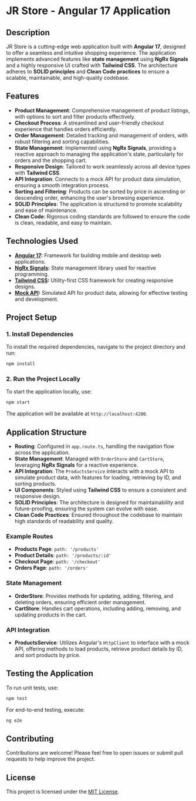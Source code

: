 # JR Store - Angular 17 Application

## Description

JR Store is a cutting-edge web application built with **Angular 17**, designed to offer a seamless and intuitive shopping experience. The application implements advanced features like **state management** using **NgRx Signals** and a highly responsive UI crafted with **Tailwind CSS**. The architecture adheres to **SOLID principles** and **Clean Code practices** to ensure a scalable, maintainable, and high-quality codebase.

## Features

- **Product Management**: Comprehensive management of product listings, with options to sort and filter products effectively.
- **Checkout Process**: A streamlined and user-friendly checkout experience that handles orders efficiently.
- **Order Management**: Detailed tracking and management of orders, with robust filtering and sorting capabilities.
- **State Management**: Implemented using **NgRx Signals**, providing a reactive approach to managing the application's state, particularly for orders and the shopping cart.
- **Responsive Design**: Tailored to work seamlessly across all device types with **Tailwind CSS**.
- **API Integration**: Connects to a mock API for product data simulation, ensuring a smooth integration process.
- **Sorting and Filtering**: Products can be sorted by price in ascending or descending order, enhancing the user's browsing experience.
- **SOLID Principles**: The application is structured to promote scalability and ease of maintenance.
- **Clean Code**: Rigorous coding standards are followed to ensure the code is clean, readable, and easy to maintain.

## Technologies Used

- **[Angular 17](https://angular.io/):** Framework for building mobile and desktop web applications.
- **[NgRx Signals](https://ngrx.io/):** State management library used for reactive programming.
- **[Tailwind CSS](https://tailwindcss.com/):** Utility-first CSS framework for creating responsive designs.
- **[Mock API](https://fakestoreapi.com/):** Simulated API for product data, allowing for effective testing and development.

## Project Setup

### 1. Install Dependencies

To install the required dependencies, navigate to the project directory and run:

```bash
npm install
```

### 2. Run the Project Locally

To start the application locally, use:

```bash
npm start
```

The application will be available at `http://localhost:4200`.

## Application Structure

- **Routing**: Configured in `app.route.ts`, handling the navigation flow across the application.
- **State Management**: Managed with `OrderStore` and `CartStore`, leveraging **NgRx Signals** for a reactive experience.
- **API Integration**: The `ProductsService` interacts with a mock API to simulate product data, with features for loading, retrieving by ID, and sorting products.
- **UI Components**: Styled using **Tailwind CSS** to ensure a consistent and responsive design.
- **SOLID Principles**: The architecture is designed for maintainability and future-proofing, ensuring the system can evolve with ease.
- **Clean Code Practices**: Ensured throughout the codebase to maintain high standards of readability and quality.

### Example Routes

- **Products Page**: `path: '/products'`
- **Product Details**: `path: '/products/:id'`
- **Checkout Page**: `path: '/checkout'`
- **Orders Page**: `path: '/orders'`

### State Management

- **OrderStore**: Provides methods for updating, adding, filtering, and deleting orders, ensuring efficient order management.
- **CartStore**: Handles cart operations, including adding, removing, and updating products in the cart.

### API Integration

- **ProductsService**: Utilizes Angular's `HttpClient` to interface with a mock API, offering methods to load products, retrieve product details by ID, and sort products by price.

## Testing the Application

To run unit tests, use:

```bash
npm test
```

For end-to-end testing, execute:

```bash
ng e2e
```

## Contributing

Contributions are welcome! Please feel free to open issues or submit pull requests to help improve the project.

## License

This project is licensed under the [MIT License](LICENSE).
